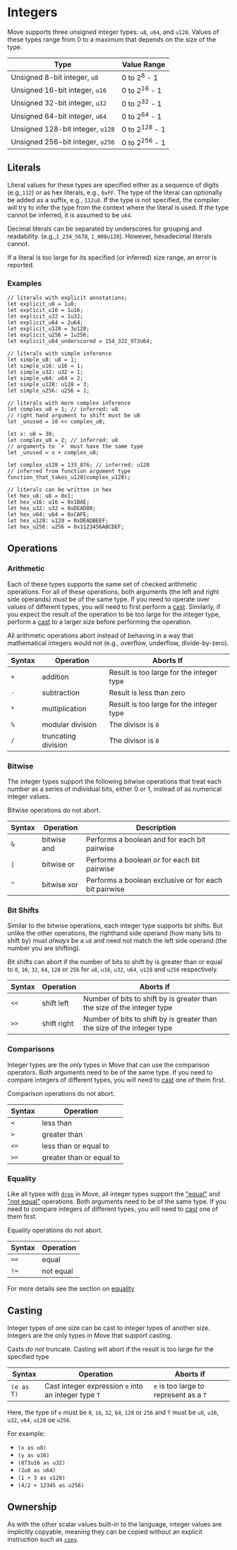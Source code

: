 # Integers

Move supports three unsigned integer types: `u8`, `u64`, and `u128`. Values of these types range from 0 to a maximum that depends on the size of the type.

| Type                             | Value Range              |
| -------------------------------- | ------------------------ |
| Unsigned 8-bit integer, `u8`     | 0 to 2<sup>8</sup> - 1   |
| Unsigned 16-bit integer, `u16`   | 0 to 2<sup>16</sup> - 1  |
| Unsigned 32-bit integer, `u32`   | 0 to 2<sup>32</sup> - 1  |
| Unsigned 64-bit integer, `u64`   | 0 to 2<sup>64</sup> - 1  |
| Unsigned 128-bit integer, `u128` | 0 to 2<sup>128</sup> - 1 |
| Unsigned 256-bit integer, `u256` | 0 to 2<sup>256</sup> - 1 |

## Literals

Literal values for these types are specified either as a sequence of digits (e.g.,`112`) or as hex literals, e.g., `0xFF`. The type of the literal can optionally be added as a suffix, e.g., `112u8`. If the type is not specified, the compiler will try to infer the type from the context where the literal is used. If the type cannot be inferred, it is assumed to be `u64`.

Decimal literals can be separated by underscores for grouping and readability. (e.g.,`1_234_5678`, `1_000u128`). However, hexadecimal literals cannot.

If a literal is too large for its specified (or inferred) size range, an error is reported.

### Examples

```move
// literals with explicit annotations;
let explicit_u8 = 1u8;
let explicit_u16 = 1u16;
let explicit_u32 = 1u32;
let explicit_u64 = 2u64;
let explicit_u128 = 3u128;
let explicit_u256 = 1u256;
let explicit_u64_underscored = 154_322_973u64;

// literals with simple inference
let simple_u8: u8 = 1;
let simple_u16: u16 = 1;
let simple_u32: u32 = 1;
let simple_u64: u64 = 2;
let simple_u128: u128 = 3;
let simple_u256: u256 = 1;

// literals with more complex inference
let complex_u8 = 1; // inferred: u8
// right hand argument to shift must be u8
let _unused = 10 << complex_u8;

let x: u8 = 38;
let complex_u8 = 2; // inferred: u8
// arguments to `+` must have the same type
let _unused = x + complex_u8;

let complex_u128 = 133_876; // inferred: u128
// inferred from function argument type
function_that_takes_u128(complex_u128);

// literals can be written in hex
let hex_u8: u8 = 0x1;
let hex_u16: u16 = 0x1BAE;
let hex_u32: u32 = 0xDEAD80;
let hex_u64: u64 = 0xCAFE;
let hex_u128: u128 = 0xDEADBEEF;
let hex_u256: u256 = 0x1123456ABCDEF;
```

## Operations

### Arithmetic

Each of these types supports the same set of checked arithmetic operations. For all of these operations, both arguments (the left and right side operands) *must* be of the same type. If you need to operate over values of different types, you will need to first perform a [cast](#casting). Similarly, if you expect the result of the operation to be too large for the integer type, perform a [cast](#casting) to a larger size before performing the operation.

All arithmetic operations abort instead of behaving in a way that mathematical integers would not (e.g., overflow, underflow, divide-by-zero).

| Syntax | Operation | Aborts If
|--------|-----------|-------------------------------------
| `+` |addition | Result is too large for the integer type
| `-` | subtraction | Result is less than zero
| `*` | multiplication | Result is too large for the integer type
| `%` | modular division | The divisor is `0`
| `/` | truncating division | The divisor is `0`

### Bitwise

The integer types support the following bitwise operations that treat each number as a series of individual bits, either 0 or 1, instead of as numerical integer values.

Bitwise operations do not abort.

| Syntax | Operation  | Description
|--------|------------|------------
| `&`    | bitwise and| Performs a boolean and for each bit pairwise
| `\|`   | bitwise or | Performs a boolean or for each bit pairwise
| `^`    | bitwise xor| Performs a boolean exclusive or for each bit pairwise

### Bit Shifts

Similar to the bitwise operations, each integer type supports bit shifts. But unlike the other operations, the righthand side operand (how many bits to shift by) must *always* be a `u8` and need not match the left side operand (the number you are shifting).

Bit shifts can abort if the number of bits to shift by is greater than or equal to `8`, `16`, `32`, `64`, `128` or `256` for `u8`, `u16`, `u32`, `u64`, `u128` and `u256` respectively.

| Syntax | Operation  | Aborts if
|--------|------------|----------
|`<<`    | shift left | Number of bits to shift by is greater than the size of the integer type
|`>>`    | shift right| Number of bits to shift by is greater than the size of the integer type

### Comparisons

Integer types are the *only* types in Move that can use the comparison operators. Both arguments need to be of the same type. If you need to compare integers of different types, you will need to [cast](#casting) one of them first.

Comparison operations do not abort.

| Syntax | Operation
|--------|-----------
| `<`    | less than
| `>`    | greater than
| `<=`   | less than or equal to
| `>=`   | greater than or equal to

### Equality

Like all types with [`drop`](./abilities.md) in Move, all integer types support the ["equal"](./equality.md) and ["not equal"](./equality.md)  operations. Both arguments need to be of the same type. If you need to compare integers of different types, you will need to [cast](#casting) one of them first.

Equality operations do not abort.

| Syntax | Operation
|--------|----------
| `==`   | equal
| `!=`   | not equal

For more details see the section on [equality](./equality.md)

## Casting

Integer types of one size can be cast to integer types of another size. Integers are the only types in Move that support casting.

Casts *do not* truncate. Casting will abort if the result is too large for the specified type

| Syntax     | Operation                                                                       | Aborts if
|------------|---------------------------------------------------------------------------------|---------------------------------------
| `(e as T)`| Cast integer expression `e` into an integer type `T` | `e` is too large to represent as a `T`

Here, the type of `e` must be `8`, `16`, `32`, `64`, `128` or `256` and `T` must be `u8`, `u16`, `u32`, `u64`, `u128` oe `u256`.

For example:

- `(x as u8)`
- `(y as u16)`
- `(873u16 as u32)`
- `(2u8 as u64)`
- `(1 + 3 as u128)`
- `(4/2 + 12345 as u256)`

## Ownership

As with the other scalar values built-in to the language, integer values are implicitly copyable, meaning they can be copied without an explicit instruction such as [`copy`](./variables.md#move-and-copy).

